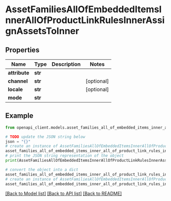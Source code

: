 # AssetFamiliesAllOfEmbeddedItemsInnerAllOfProductLinkRulesInnerAssignAssetsToInner


## Properties

Name | Type | Description | Notes
------------ | ------------- | ------------- | -------------
**attribute** | **str** |  | 
**channel** | **str** |  | [optional] 
**locale** | **str** |  | [optional] 
**mode** | **str** |  | 

## Example

```python
from openapi_client.models.asset_families_all_of_embedded_items_inner_all_of_product_link_rules_inner_assign_assets_to_inner import AssetFamiliesAllOfEmbeddedItemsInnerAllOfProductLinkRulesInnerAssignAssetsToInner

# TODO update the JSON string below
json = "{}"
# create an instance of AssetFamiliesAllOfEmbeddedItemsInnerAllOfProductLinkRulesInnerAssignAssetsToInner from a JSON string
asset_families_all_of_embedded_items_inner_all_of_product_link_rules_inner_assign_assets_to_inner_instance = AssetFamiliesAllOfEmbeddedItemsInnerAllOfProductLinkRulesInnerAssignAssetsToInner.from_json(json)
# print the JSON string representation of the object
print(AssetFamiliesAllOfEmbeddedItemsInnerAllOfProductLinkRulesInnerAssignAssetsToInner.to_json())

# convert the object into a dict
asset_families_all_of_embedded_items_inner_all_of_product_link_rules_inner_assign_assets_to_inner_dict = asset_families_all_of_embedded_items_inner_all_of_product_link_rules_inner_assign_assets_to_inner_instance.to_dict()
# create an instance of AssetFamiliesAllOfEmbeddedItemsInnerAllOfProductLinkRulesInnerAssignAssetsToInner from a dict
asset_families_all_of_embedded_items_inner_all_of_product_link_rules_inner_assign_assets_to_inner_from_dict = AssetFamiliesAllOfEmbeddedItemsInnerAllOfProductLinkRulesInnerAssignAssetsToInner.from_dict(asset_families_all_of_embedded_items_inner_all_of_product_link_rules_inner_assign_assets_to_inner_dict)
```
[[Back to Model list]](../README.md#documentation-for-models) [[Back to API list]](../README.md#documentation-for-api-endpoints) [[Back to README]](../README.md)


